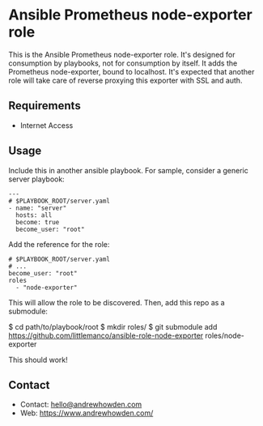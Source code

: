 # Ansible Prometheus node-exporter role

This is the Ansible Prometheus node-exporter role. It's designed for consumption by playbooks, not for consumption by
itself. It adds the Prometheus node-exporter, bound to localhost. It's expected that another role will take care of 
reverse proxying this exporter with SSL and auth.

## Requirements 

- Internet Access

## Usage

Include this in another ansible playbook. For sample, consider a generic server playbook:

```
---
# $PLAYBOOK_ROOT/server.yaml
- name: "server"
  hosts: all
  become: true
  become_user: "root"
```

Add the reference for the role:

```
# $PLAYBOOK_ROOT/server.yaml
# ...
become_user: "root"
roles
  - "node-exporter"
```

This will allow the role to be discovered. Then, add this repo as a submodule:

$ cd path/to/playbook/root
$ mkdir roles/
$ git submodule add https://github.com/littlemanco/ansible-role-node-exporter roles/node-exporter

This should work!

## Contact

- Contact: hello@andrewhowden.com
- Web: https://www.andrewhowden.com/
